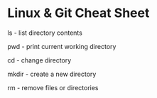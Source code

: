 # Linux & Git Cheat Sheet

ls - list directory contents

pwd - print current working directory

cd - change directory

mkdir - create a new directory

rm - remove files or directories
